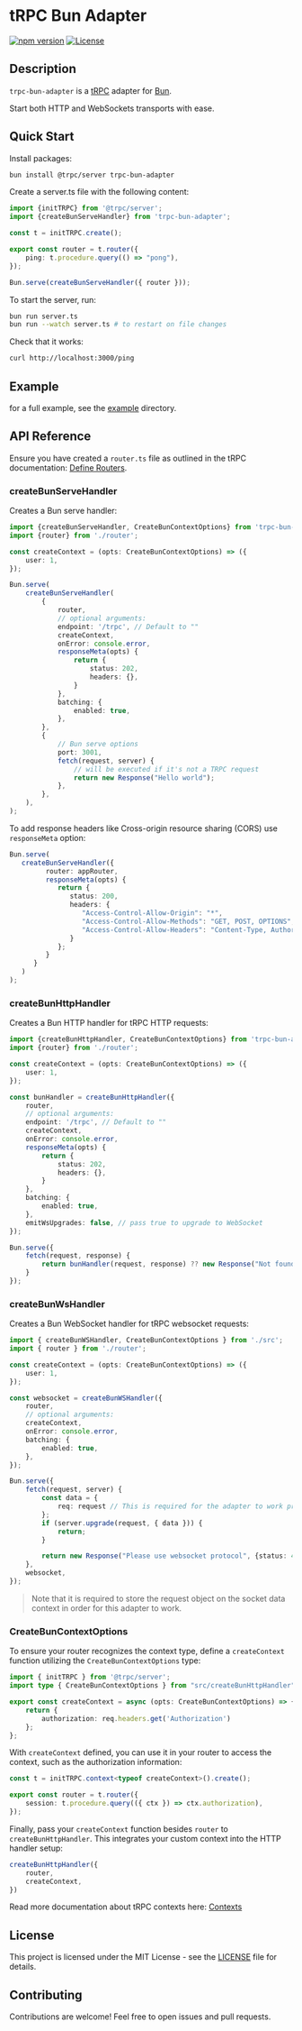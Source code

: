 # tRPC Bun Adapter

[![npm version](https://badge.fury.io/js/trpc-bun-adapter.svg)](https://badge.fury.io/js/trpc-bun-adapter)
[![License](https://img.shields.io/github/license/cah4a/trpc-bun-adapter)](https://opensource.org/licenses/MIT)

## Description


`trpc-bun-adapter` is a [tRPC](https://trpc.io/) adapter for [Bun](https://github.com/OptimalBits/bun).

Start both HTTP and WebSockets transports with ease.

## Quick Start

Install packages:
```bash
bun install @trpc/server trpc-bun-adapter
```

Create a server.ts file with the following content:
```ts
import {initTRPC} from '@trpc/server';
import {createBunServeHandler} from 'trpc-bun-adapter';

const t = initTRPC.create();

export const router = t.router({
    ping: t.procedure.query(() => "pong"),
});

Bun.serve(createBunServeHandler({ router }));
```

To start the server, run:
```bash
bun run server.ts
bun run --watch server.ts # to restart on file changes
```

Check that it works:
```bash
curl http://localhost:3000/ping
```

## Example

for a full example, see the [example](./example/) directory.

## API Reference

Ensure you have created a `router.ts` file as outlined in the tRPC documentation: [Define Routers](https://trpc.io/docs/server/routers).

### createBunServeHandler

Creates a Bun serve handler:

```ts
import {createBunServeHandler, CreateBunContextOptions} from 'trpc-bun-adapter';
import {router} from './router';

const createContext = (opts: CreateBunContextOptions) => ({
    user: 1,
});

Bun.serve(
    createBunServeHandler(
        {
            router,
            // optional arguments:
            endpoint: '/trpc', // Default to ""
            createContext,
            onError: console.error,
            responseMeta(opts) {
                return {
                    status: 202,
                    headers: {},
                }
            },
            batching: {
                enabled: true,
            },
        },
        {
            // Bun serve options
            port: 3001,
            fetch(request, server) {
                // will be executed if it's not a TRPC request
                return new Response("Hello world");
            },
        },
    ),
);
```

To add response headers like Cross-origin resource sharing (CORS) use `responseMeta` option:
```ts
Bun.serve(
   createBunServeHandler({
         router: appRouter,
         responseMeta(opts) {
            return {
               status: 200,
               headers: {
                  "Access-Control-Allow-Origin": "*",
                  "Access-Control-Allow-Methods": "GET, POST, OPTIONS",
                  "Access-Control-Allow-Headers": "Content-Type, Authorization"
               }
            };
         }
      }
   )
);
```

### createBunHttpHandler

Creates a Bun HTTP handler for tRPC HTTP requests:

```ts
import {createBunHttpHandler, CreateBunContextOptions} from 'trpc-bun-adapter';
import {router} from './router';

const createContext = (opts: CreateBunContextOptions) => ({
    user: 1,
});

const bunHandler = createBunHttpHandler({
    router,
    // optional arguments:
    endpoint: '/trpc', // Default to ""
    createContext,
    onError: console.error,
    responseMeta(opts) {
        return {
            status: 202,
            headers: {},
        }
    },
    batching: {
        enabled: true,
    },
    emitWsUpgrades: false, // pass true to upgrade to WebSocket
});

Bun.serve({
    fetch(request, response) {
        return bunHandler(request, response) ?? new Response("Not found", {status: 404});
    }
});
```

### createBunWsHandler

Creates a Bun WebSocket handler for tRPC websocket requests:

```ts
import { createBunWSHandler, CreateBunContextOptions } from './src';
import { router } from './router';

const createContext = (opts: CreateBunContextOptions) => ({
    user: 1,
});

const websocket = createBunWSHandler({
    router,
    // optional arguments:
    createContext,
    onError: console.error,
    batching: {
        enabled: true,
    },
});

Bun.serve({
    fetch(request, server) {
        const data = {
            req: request // This is required for the adapter to work properly.
        };
        if (server.upgrade(request, { data })) {
            return;
        }

        return new Response("Please use websocket protocol", {status: 404});
    },
    websocket,
});
```

> Note that it is required to store the request object on the socket data context in order for this adapter to work.

### CreateBunContextOptions

To ensure your router recognizes the context type, define a `createContext` function utilizing the `CreateBunContextOptions` type:

```ts
import { initTRPC } from '@trpc/server';
import type { CreateBunContextOptions } from "src/createBunHttpHandler";

export const createContext = async (opts: CreateBunContextOptions) => {
    return {
        authorization: req.headers.get('Authorization')
    };
};
```

With `createContext` defined, you can use it in your router to access the context, such as the authorization information:
```ts
const t = initTRPC.context<typeof createContext>().create();

export const router = t.router({
    session: t.procedure.query(({ ctx }) => ctx.authorization),
});
```

Finally, pass your `createContext` function besides `router` to `createBunHttpHandler`. 
This integrates your custom context into the HTTP handler setup:
```ts
createBunHttpHandler({
    router,
    createContext,
})
```

Read more documentation about tRPC contexts here: [Contexts](https://trpc.io/docs/server/context)

## License

This project is licensed under the MIT License - see the [LICENSE](https://github.com/cah4a/trpc-bun-adapter/blob/main/LICENSE) file for details.

## Contributing

Contributions are welcome! Feel free to open issues and pull requests.
